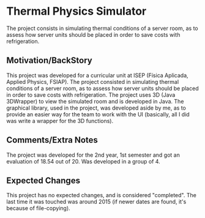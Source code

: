 # Thermal Physics Simulator

The project consists in simulating thermal conditions of a server room, as to assess how server units should be placed in order to save costs with refrigeration.

## Motivation/BackStory

This project was developed for a curricular unit at ISEP (Física Aplicada, Applied Physics, FSIAP). The project consisted in simulating thermal conditions of a server room, as to assess how server units should be placed in order to save costs with refrigeration. The project uses 3D (Java 3DWrapper) to view the simulated room and is developed in Java. The graphical library, used in the project, was developed aside by me, as to provide an easier way for the team to work with the UI (basically, all I did was write a wrapper for the 3D functions).


## Comments/Extra Notes

The project was developed for the 2nd year, 1st semester and got an evaluation of 18.54 out of 20. Was developed in a group of 4.

## Expected Changes

This project has no expected changes, and is considered "completed". The last time it was touched was around 2015 (if newer dates are found, it's because of file-copying).